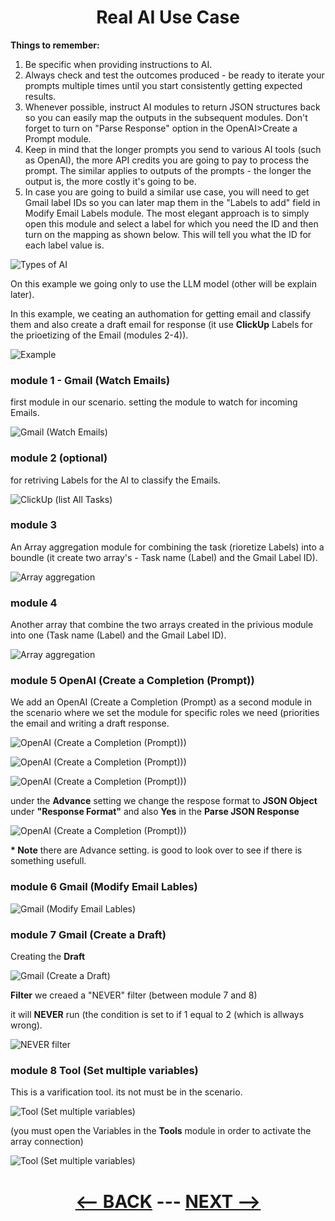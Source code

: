 <div align="center">

# Real AI Use Case


</div>

__Things to remember:__

1. Be specific when providing instructions to AI.
2. Always check and test the outcomes produced - be ready to iterate your prompts multiple times until you start consistently getting expected results.
3. Whenever possible, instruct AI modules to return JSON structures back so you can easily map the outputs in the subsequent modules. Don't forget to turn on "Parse Response" option in the OpenAI>Create a Prompt module.
4. Keep in mind that the longer prompts you send to various AI tools (such as OpenAI), the more API credits you are going to pay to process the prompt. The similar applies to outputs of the prompts - the longer the output is, the more costly it's going to be.
5. In case you are going to build a similar use case, you will need to get Gmail label IDs so you can later map them in the "Labels to add" field in Modify Email Labels module. The most elegant approach is to simply open this module and select a label for which you need the ID and then turn on the mapping as shown below. This will tell you what the ID for each label value is.

![Types of AI](pic/l3realaiusecasetypeofai.gif)

On this example we going only to use the LLM model (other will be explain later).

In this example, we ceating an authomation for getting email and classify them and also create a draft email for response (it use __ClickUp__ Labels for the prioetizing of the Email (modules 2-4)).


![Example](pic/l3realaiusecaseexample.gif)

### module 1 - Gmail (Watch Emails)

first module in our scenario. setting the module to watch for incoming Emails.

![Gmail (Watch Emails)](pic/l3realaiusecasegmail.gif)

### module 2 (optional)

for retriving Labels for the AI to classify the Emails.

![ClickUp (list All Tasks)](pic/l3realaiusecaseclickup.gif)

### module 3

An Array aggregation module for combining the task (rioretize Labels) into a boundle (it create two array's - Task name (Label) and the Gmail Label ID).

![Array aggregation](pic/l3realaiusecasearray.gif)

### module 4

Another array that combine the two arrays created in the privious module into one (Task name (Label) and the Gmail Label ID).

![Array aggregation](pic/l3realaiusecasearray1.gif)

### module 5 OpenAI (Create a Completion (Prompt))

We add an OpenAI (Create a Completion (Prompt) as a second module in the scenario where we set the module for specific roles we need (priorities the email and writing a draft response.

![OpenAI (Create a Completion (Prompt)))](pic/l3realaiusecaseopenai.gif)

![OpenAI (Create a Completion (Prompt)))](pic/l3realaiusecaseopenai1.gif)

![OpenAI (Create a Completion (Prompt)))](pic/l3realaiusecaseopenai2.gif)

under the __Advance__ setting we change the respose format to __JSON Object__ under __"Response Format"__ and also __Yes__ in the __Parse JSON Response__

![OpenAI (Create a Completion (Prompt)))](pic/l3realaiusecaseopenai3.gif)

__* Note__ there are Advance setting. is good to look over to see if there is something usefull.

### module 6 Gmail (Modify Email Lables)

![Gmail (Modify Email Lables)](pic/l3realaiusecasemodifylables.gif)

### module 7 Gmail (Create a Draft)

Creating the __Draft__

![Gmail (Create a Draft)](pic/l3realaiusecasedraft.gif)

__Filter__ we creaed a "NEVER" filter (between module 7 and 8)

it will __NEVER__ run (the condition is set to if 1 equal to 2 (which is allways wrong).

![NEVER filter](pic/l3realaiusecaseneverfilter.gif)

### module 8 Tool (Set multiple variables)

This is a varification tool. its not must be in the scenario.

![Tool (Set multiple variables)](pic/l3realaiusecasetool.gif)

(you must open the Variables in the __Tools__ module in order to activate the array connection)

![Tool (Set multiple variables)](pic/l3realaiusecasetoolsvariables.gif)

<div align="center">
  
# [<-- BACK](l3gettinghelp.md) --- [NEXT -->](.md)
</div>
